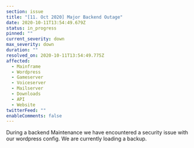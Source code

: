 ```yaml
---
section: issue
title: "[11. Oct 2020] Major Backend Outage"
date: 2020-10-11T13:54:49.679Z
status: in_progress
pinned: ""
current_severity: down
max_severity: down
duration: ""
resolved_on: 2020-10-11T13:54:49.775Z
affected:
  - Mainframe
  - Wordpress
  - Gameserver
  - Voiceserver
  - Mailserver
  - Downloads
  - API
  - Website
twitterFeed: ""
enableComments: false
---
```

During a backend Maintenance we have encountered a security issue with our wordpress config. We are currently loading a backup.